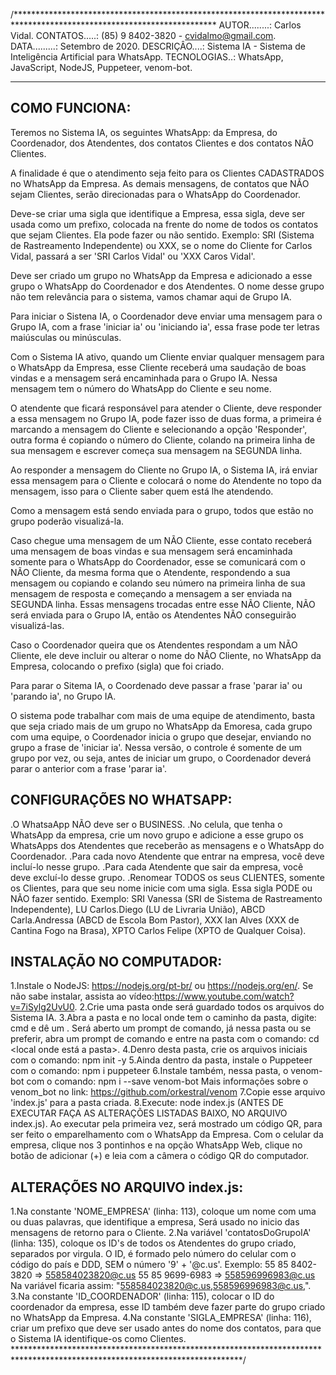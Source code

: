 /**********************************************************************************************************************
   AUTOR........: Carlos Vidal.
   CONTATOS.....: (85) 9 8402-3820 - cvidalmo@gmail.com.
   DATA.........: Setembro de 2020.
   DESCRIÇÂO....: Sistema IA - Sistema de Inteligência Artificial para WhatsApp.
   TECNOLOGIAS..: WhatsApp, JavaScript, NodeJS, Puppeteer, venom-bot.
***********************************************************************************************************************
   COMO FUNCIONA:
   --------------
   Teremos no Sistema IA, os seguintes WhatsApp: da Empresa, do Coordenador, dos Atendentes, dos contatos Clientes e dos
   contatos NÃO Clientes.

   A finalidade é que o atendimento seja feito para os Clientes CADASTRADOS no WhatsApp da Empresa. As demais mensagens, 
   de contatos que NÃO sejam Clientes, serão direcionadas para o WhatsApp do Coordenador.

   Deve-se criar uma sigla que identifique a Empresa, essa sigla, deve ser usada como um prefixo, colocada na frente do 
   nome de todos os contatos que sejam Clientes. Ela pode fazer ou não sentido.
   Exemplo: SRI (Sistema de Rastreamento Independente) ou XXX, se o nome do Cliente for Carlos Vidal, passará a ser 
           'SRI Carlos Vidal' ou 'XXX Caros Vidal'.

   Deve ser criado um grupo no WhatsApp da Empresa e adicionado a esse grupo o WhatsApp do Coordenador e dos Atendentes. 
   O nome desse grupo não tem relevância para o sistema, vamos chamar aqui de Grupo IA.

   Para iniciar o Sistena IA, o Coordenador deve enviar uma mensagem para o Grupo IA, com a frase 'iniciar ia' ou 
   'iniciando ia', essa frase pode ter letras maiúsculas ou minúsculas.
   
   Com o Sistema IA ativo, quando um Cliente enviar qualquer mensagem para o WhatsApp da Empresa, esse Cliente receberá 
   uma saudação de boas vindas e a mensagem será encaminhada para o Grupo IA. Nessa mensagem tem o número do WhatsApp do 
   Cliente e seu nome.

   O atendente que ficará responsável para atender o Cliente, deve responder a essa mensagem no Grupo IA, pode fazer isso 
   de duas forma, a primeira é marcando a mensagem do Cliente e selecionando a opção 'Responder', outra forma é copiando 
   o número do Cliente, colando na primeira linha de sua mensagem e escrever começa sua mensagem na SEGUNDA linha.

   Ao responder a mensagem do Cliente no Grupo IA, o Sistema IA, irá enviar essa mensagem para o Cliente e colocará o nome 
   do Atendente no topo da mensagem, isso para o Cliente saber quem está lhe atendendo.

   Como a mensagem está sendo enviada para o grupo, todos que estão no grupo poderão visualizá-la.
   
   Caso chegue uma mensagem de um NÃO Cliente, esse contato receberá uma mensagem de boas vindas e sua mensagem será 
   encaminhada somente para o WhatsApp do Coordenador, esse se comunicará com o NÃO Cliente, da mesma forma que o 
   Atendente, respondendo a sua mensagem ou copiando e colando seu número na primeira linha de sua mensagem de resposta e 
   começando a mensagem a ser enviada na SEGUNDA linha. Essas mensagens trocadas entre esse NÃO Cliente, NÃO será enviada 
   para o Grupo IA, então os Atendentes NÃO conseguirão visualizá-las.

   Caso o Coordenador queira que os Atendentes respondam a um NÃO Cliente, ele deve incluir ou alterar o nome do NÃO 
   Cliente, no WhatsApp da Empresa, colocando o prefixo (sigla) que foi criado.

   Para parar o Sitema IA, o Coordenado deve passar a frase 'parar ia' ou 'parando ia', no Grupo IA.

   O sistema pode trabalhar com mais de uma equipe de atendimento, basta que seja criado mais de um grupo no WhatsApp da 
   Emoresa, cada grupo com uma equipe, o Coordenador inicia o grupo que desejar, enviando no grupo a frase de 'iniciar ia'. 
   Nessa versão, o controle é somente de um grupo por vez, ou seja, antes de iniciar um grupo, o Coordenador deverá parar
   o anterior com a frase 'parar ia'.

   CONFIGURAÇÕES NO WHATSAPP:
   --------------------------
   .O WhatsaApp NÃO deve ser o BUSINESS.
   .No celula, que tenha o WhatsApp da empresa, crie um novo grupo e adicione a esse grupo os WhatsApps dos Atendentes que 
    receberão as mensagens e o WhatsApp do Coordenador. 
   .Para cada novo Atendente que entrar na empresa, você deve incluí-lo nesse grupo. 
   .Para cada Atendente que sair da empresa, você deve excluí-lo desse grupo.
   .Renomear TODOS os seus CLIENTES, somente os Clientes, para que seu nome inicie com uma sigla. Essa sigla PODE ou NÃO 
    fazer sentido.
    Exemplo: SRI Vanessa (SRI de Sistema de Rastreamento Independente), 
             LU Carlos.Diego (LU de Livraria União),
             ABCD Carla.Andressa (ABCD de Escola Bom Pastor),
             XXX Ian Alves (XXX de Cantina Fogo na Brasa),
             XPTO Carlos Felipe (XPTO de Qualquer Coisa).

   INSTALAÇÃO NO COMPUTADOR: 
   -------------------------
   1.Instale o NodeJS: https://nodejs.org/pt-br/ ou https://nodejs.org/en/. 
     Se não sabe instalar, assista ao vídeo:https://www.youtube.com/watch?v=7iSylg2UvU0.
   2.Crie uma pasta onde será guardado todos os arquivos do Sistema IA.
   3.Abra a pasta e no local onde tem o caminho da pasta, digite: cmd e dê um <ENTER>. Será aberto um prompt de comando, já
     nessa pasta ou se preferir, abra um prompt de comando e entre na pasta com o comando: cd <local onde está a pasta>.
   4.Denro desta pasta, crie os arquivos iniciais com o comando: npm init -y
   5.Ainda dentro da pasta, instale o Puppeteer com o comando: npm i puppeteer
   6.Instale também, nessa pasta, o venom-bot com o comando: npm i --save venom-bot
     Mais informações sobre o venom_bot no link: https://github.com/orkestral/venom
   7.Copie esse arquivo 'index.js' para a pasta criada.
   8.Execute: node index.js (ANTES DE EXECUTAR FAÇA AS ALTERAÇÕES LISTADAS BAIXO, NO ARQUIVO index.js).
     Ao executar pela primeira vez, será mostrado um código QR, para ser feito o emparelhamento com o WhatsApp da Empresa. 
     Com o celular da empresa, clique nos 3 pontinhos e na opção WhatsApp Web, clique no botão de adicionar (+) e leia com 
     a câmera o código QR do computador.

   ALTERAÇÕES NO ARQUIVO index.js:
   -------------------------------
   1.Na constante 'NOME_EMPRESA' (linha: 113), coloque um nome com uma ou duas palavras, que identifique a empresa, Será 
     usado no inicio das mensagens de retorno para o Cliente.
   2.Na variável 'contatosDoGrupoIA' (linha: 135), coloque os ID's de todos os Atendentes do grupo criado, separados por 
     virgula. O ID, é formado pelo número do celular com o código do país e DDD, SEM o número '9' + '@c.us'.
     Exemplo: 55 85 8402-3820 => 558584023820@c.us
              55 85 9699-6983 => 558596996983@c.us
     Na variável ficaria assim: "558584023820@c.us,558596996983@c.us,". 
   3.Na constante 'ID_COORDENADOR' (linha: 115), colocar o ID do coordenador da empresa, esse ID também deve fazer parte do 
     grupo criado no WhatsApp da Empresa.
   4.Na constante 'SIGLA_EMPRESA' (linha: 116), criar um prefixo que deve ser usado antes do nome dos contatos, para que o 
     Sistema IA identifique-os como Clientes.
****************************************************************************************************************************/
